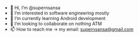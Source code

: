 - 👋 Hi, I’m @supernsansa
- 👀 I’m interested in software engineering mostly
- 🌱 I’m currently learning Android development
- 💞️ I’m looking to collaborate on nothing ATM
- 📫 How to reach me -> my email: supernsansa@gmail.com

<!---
supernsansa/supernsansa is a ✨ special ✨ repository because its `README.md` (this file) appears on your GitHub profile.
You can click the Preview link to take a look at your changes.
--->
